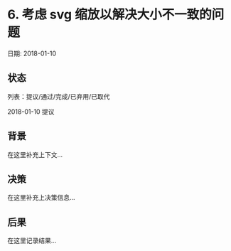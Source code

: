 # 6. 考虑 svg 缩放以解决大小不一致的问题

日期: 2018-01-10

## 状态

列表：提议/通过/完成/已弃用/已取代

2018-01-10 提议

## 背景

在这里补充上下文...

## 决策

在这里补充上决策信息...

## 后果

在这里记录结果...
